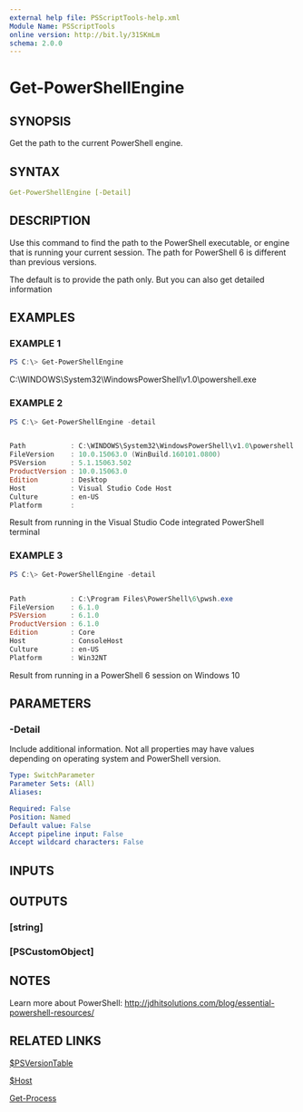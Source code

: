 ```yaml
---
external help file: PSScriptTools-help.xml
Module Name: PSScriptTools
online version: http://bit.ly/31SKmLm
schema: 2.0.0
---
```


# Get-PowerShellEngine

## SYNOPSIS

Get the path to the current PowerShell engine.

## SYNTAX

```yaml
Get-PowerShellEngine [-Detail]
```

## DESCRIPTION

Use this command to find the path to the PowerShell executable, or engine that is running your current session. The path for PowerShell 6 is different than previous versions.

The default is to provide the path only. But you can also get detailed information

## EXAMPLES

### EXAMPLE 1

```powershell
PS C:\> Get-PowerShellEngine
```

C:\WINDOWS\System32\WindowsPowerShell\v1.0\powershell.exe

### EXAMPLE 2

```powershell
PS C:\> Get-PowerShellEngine -detail


Path           : C:\WINDOWS\System32\WindowsPowerShell\v1.0\powershell.exe
FileVersion    : 10.0.15063.0 (WinBuild.160101.0800)
PSVersion      : 5.1.15063.502
ProductVersion : 10.0.15063.0
Edition        : Desktop
Host           : Visual Studio Code Host
Culture        : en-US
Platform       :
```

Result from running in the Visual Studio Code integrated PowerShell terminal

### EXAMPLE 3

```powershell
PS C:\> Get-PowerShellEngine -detail


Path           : C:\Program Files\PowerShell\6\pwsh.exe
FileVersion    : 6.1.0
PSVersion      : 6.1.0
ProductVersion : 6.1.0
Edition        : Core
Host           : ConsoleHost
Culture        : en-US
Platform       : Win32NT
```

Result from running in a PowerShell 6 session on Windows 10

## PARAMETERS

### -Detail

Include additional information. Not all properties may have values depending on operating system and PowerShell version.

```yaml
Type: SwitchParameter
Parameter Sets: (All)
Aliases:

Required: False
Position: Named
Default value: False
Accept pipeline input: False
Accept wildcard characters: False
```

## INPUTS

## OUTPUTS

### [string]

### [PSCustomObject]

## NOTES

Learn more about PowerShell: http://jdhitsolutions.com/blog/essential-powershell-resources/

## RELATED LINKS

[$PSVersionTable]()

[$Host]()

[Get-Process]()

